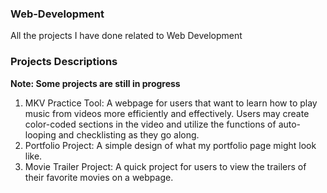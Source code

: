 ### Web-Development ###
All the projects I have done related to Web Development

### Projects Descriptions ###

**Note: Some projects are still in progress**
1. MKV Practice Tool: A webpage for users that want to learn how to play music from videos more efficiently and effectively.
  Users may create color-coded sections in the video and utilize the functions of auto-looping and checklisting as they go along.
2. Portfolio Project: A simple design of what my portfolio page might look like.  
3. Movie Trailer Project: A quick project for users to view the trailers of their favorite movies on a webpage. 

